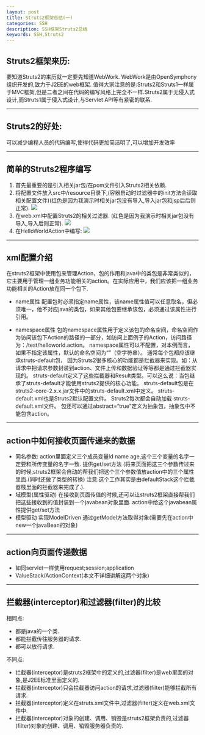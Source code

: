 ```yaml
---
layout: post
title: Struts2框架总结(一)
categories: SSH
description: SSH框架Struts2总结
keywords: SSH,Struts2
---
```

## Struts2框架来历:
   要知道Struts2的来历就一定要先知道WebWork.
   WebWork是由OpenSymphony组织开发的,致力于J2EE的web框架.
   值得大家注意的是:Struts2和Struts1一样属于MVC框架,但是二者之间在代码的编写风格上完全不一样.Struts2属于无侵入式设计,而Struts1属于侵入式设计,与Servlet API等有紧密的联系.

----------
   
## Struts2的好处:   
   可以减少编程人员的代码编写,使得代码更加简洁明了,可以增加开发效率

----------

## 简单的Struts2程序编写
   

1. 首先最重要的是引入相关jar包/在pom文件引入Struts2相关依赖.
2. 将配置文件放入src中/resource目录下,(容器启动时过滤器中的init方法会读取相关配置文件)(红色是因为我演示时相关jar包没有导入,导入jar包和jsp后后则正常).
   ![](https://i.imgur.com/LPUQZ6c.png)
3. 在web.xml中配置Struts2的相关过滤器. (红色是因为我演示时相关jar包没有导入,导入后则正常).
   ![](https://i.imgur.com/11opPKA.png)
4. 在HelloWorldAction中编写:
   ![](https://i.imgur.com/RRRyGpv.png)

----------

## xml配置介绍
   在struts2框架中使用包来管理Action，包的作用和java中的类包是非常类似的，它主要用于管理一组业务功能相关的action。在实际应用中，我们应该把一组业务功能相关的Action放在同一个包下.
  
-  name属性
  配置包时必须指定name属性，该name属性值可以任意取名，但必须唯一，他不对应java的类包，如果其他包要继承该包，必须通过该属性进行引用。

- namespace属性
  包的namespace属性用于定义该包的命名空间，命名空间作为访问该包下Action的路径的一部分，如访问上面例子的Action，访问路径为：/test/helloworld.action。 namespace属性可以不配置，对本例而言，如果不指定该属性，默认的命名空间为“”（空字符串）。
  通常每个包都应该继承struts-default包， 因为Struts2很多核心的功能都是拦截器来实现。如：从请求中把请求参数封装到action、文件上传和数据验证等等都是通过拦截器实现的。 struts-default定义了这些拦截器和Result类型。可以这么说：当包继承了struts-default才能使用struts2提供的核心功能。 struts-default包是在struts2-core-2.x.x.jar文件中的struts-default.xml中定义。 struts-default.xml也是Struts2默认配置文件。 Struts2每次都会自动加载 struts-default.xml文件。
  包还可以通过abstract=“true”定义为抽象包，抽象包中不能包含action。

----------

## action中如何接收页面传递来的数据
   - 同名参数:
   action里面定义三个成员变量id name age,这个三个变量的名字一定要和所传变量的名字一致.
   提供get/set方法
   (将来页面把这三个参数传过来的时候,struts2框架会自动的帮我们把这个三个参数值放action中的三个属性里面.(同时还做了类型的转换)
注意:这个工作其实是由defaultStack这个拦截器栈里面的拦截器来完成了.).
   - 域模型(属性驱动)
   在接收到页面传值的时候,还可以让struts2框架直接帮我们把这些接收到的值封装到一个javabean对象里面.
   action中给这个javabean属性提供get/set方法
   - 模型驱动
   实现ModelDriven<T>
   通过getModel方法取得对象(需要先在action中new一个javaBean的对象)

----------

## action向页面传递数据
   - 如同servlet一样使用request;session;application
   - ValueStack/ActionContext(本文不详细讲解这两个对象)

----------

## 拦截器(interceptor)和过滤器(filter)的比较
   相同点:
   - 都是java的一个类.
   - 都能拦截传往服务器的请求.
   - 都可以放行请求.
		
   不同点:
		
   - 拦截器(interceptor)是struts2框架中的定义的,过滤器(filter)是web里面的对象,是J2EE标准里面定义的.
   - 拦截器(interceptor)只会拦截器访问action的请求,过滤器(filter)能够拦截所有请求. 
   - 拦截器(interceptor)定义在struts.xml文件中,过滤器(filter)定义在web.xml文件中.
   - 拦截器(interceptor)对象的创建、调用、销毁是struts2框架负责的,过滤器(filter)对象的创建、调用、销毁服务器负责的.